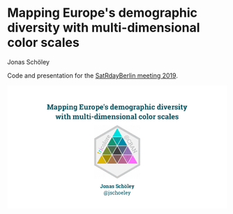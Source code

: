 Mapping Europe's demographic diversity with multi-dimensional color scales
==========================================================================
Jonas Schöley

Code and presentation for the [SatRdayBerlin meeting 2019](https://berlin2019.satrdays.org/).

![](presentation_schoeley.gif)

